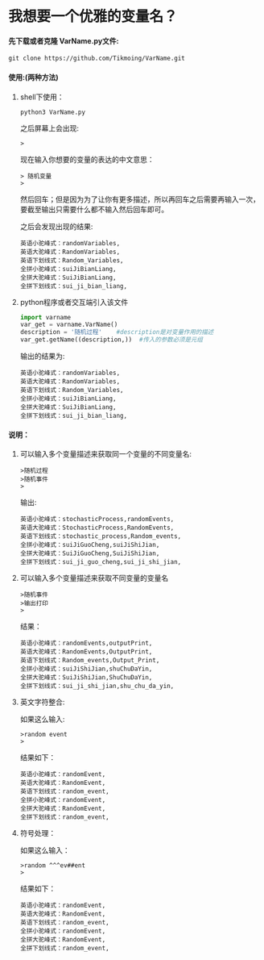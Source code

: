 # 我想要一个优雅的变量名？  

#### 先下载或者克隆 VarName.py文件:  

``` shell
git clone https://github.com/Tikmoing/VarName.git  
```

#### 使用:(两种方法)

1. shell下使用：

   ``` shell
   python3 VarName.py
   ```

   之后屏幕上会出现:

   ``` shell
   >
   ```

   现在输入你想要的变量的表达的中文意思：

   ```shell
   > 随机变量
   >
   ```

   然后回车；但是因为为了让你有更多描述，所以再回车之后需要再输入一次，要截至输出只需要什么都不输入然后回车即可。

   之后会发现出现的结果:

   ``` shell
   英语小驼峰式：randomVariables,
   英语大驼峰式：RandomVariables,
   英语下划线式：Random_Variables,
   全拼小驼峰式：suiJiBianLiang,
   全拼大驼峰式：SuiJiBianLiang,
   全拼下划线式：sui_ji_bian_liang,
   ```

2. python程序或者交互端引入该文件

   ```python
   import varname
   var_get = varname.VarName()
   description = '随机过程'    #description是对变量作用的描述
   var_get.getName((description,))  #传入的参数必须是元组
   ```

   输出的结果为:

   ``` shel
   英语小驼峰式：randomVariables,
   英语大驼峰式：RandomVariables,
   英语下划线式：Random_Variables,
   全拼小驼峰式：suiJiBianLiang,
   全拼大驼峰式：SuiJiBianLiang,
   全拼下划线式：sui_ji_bian_liang,
   ```

#### 说明：

1. 可以输入多个变量描述来获取同一个变量的不同变量名:

   ```shell
   >随机过程
   >随机事件
   >
   ```
   
   输出:
   
   ```shell
   英语小驼峰式：stochasticProcess,randomEvents,
   英语大驼峰式：StochasticProcess,RandomEvents,
   英语下划线式：stochastic_process,Random_events,
   全拼小驼峰式：suiJiGuoCheng,suiJiShiJian,
   全拼大驼峰式：SuiJiGuoCheng,SuiJiShiJian,
   全拼下划线式：sui_ji_guo_cheng,sui_ji_shi_jian,
   ```
   
2. 可以输入多个变量描述来获取不同变量的变量名

   ```shell
   >随机事件
   >输出打印
   >
   ```
   
   结果：
   
   ```shell
   英语小驼峰式：randomEvents,outputPrint,
   英语大驼峰式：RandomEvents,OutputPrint,
   英语下划线式：Random_events,Output_Print,
   全拼小驼峰式：suiJiShiJian,shuChuDaYin,
   全拼大驼峰式：SuiJiShiJian,ShuChuDaYin,
   全拼下划线式：sui_ji_shi_jian,shu_chu_da_yin,
   ```
   
3. 英文字符整合:

   如果这么输入:

   ```shell
   >random event
   >
   ```
   
   结果如下：
   
   ```shell
   英语小驼峰式：randomEvent,
   英语大驼峰式：RandomEvent,
   英语下划线式：random_event,
   全拼小驼峰式：randomEvent,
   全拼大驼峰式：RandomEvent,
   全拼下划线式：random_event,
   ```
   
4. 符号处理：

   如果这么输入：

   ```null
   >random ^^^ev##ent
   >
   ```

   结果如下：

   ```shell
   英语小驼峰式：randomEvent,
   英语大驼峰式：RandomEvent,
   英语下划线式：random_event,
   全拼小驼峰式：randomEvent,
   全拼大驼峰式：RandomEvent,
   全拼下划线式：random_event,
   ```

   

                            

